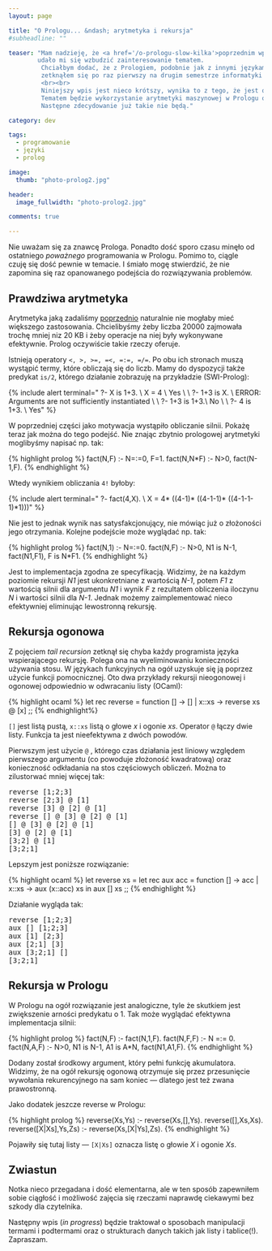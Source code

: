 ```yaml
---
layout: page

title: "O Prologu... &ndash; arytmetyka i rekursja"
#subheadline: ""

teaser: "Mam nadzieję, że <a href='/o-prologu-slow-kilka'>poprzednim wpisem</a>
        udało mi się wzbudzić zainteresowanie tematem.
         Chciałbym dodać, że z Prologiem, podobnie jak z innymi językami o ciekawych paradygmatach,
         zetknąłem się po raz pierwszy na drugim semestrze informatyki na mojej uczelni.
         <br><br>
         Niniejszy wpis jest nieco krótszy, wynika to z tego, że jest on rezultatem połowienia planu pierwotnego.
         Tematem będzie wykorzystanie arytmetyki maszynowej w Prologu oraz rekursja. Całość bardzo elementarna.
         Następne zdecydowanie już takie nie będą."

category: dev

tags:
  - programowanie
  - języki
  - prolog

image:
  thumb: "photo-prolog2.jpg"

header:
  image_fullwidth: "photo-prolog2.jpg"

comments: true

---
```


Nie uważam się za znawcę Prologa. Ponadto dość sporo czasu minęło od ostatniego
*poważnego* programowania w Prologu. Pomimo to, ciągle czuję się dość pewnie
w temacie. I śmiało mogę stwierdzić, że nie zapomina się raz opanowanego
podejścia do rozwiązywania problemów.


## Prawdziwa arytmetyka

Arytmetyka jaką zadaliśmy [poprzednio](/o-prologu-slow-kilka) naturalnie nie mogłaby mieć większego zastosowania.
Chcielibyśmy żeby liczba 20000 zajmowała trochę mniej niz 20 KB i żeby operacje na niej były wykonywane efektywnie.
Prolog oczywiście takie rzeczy oferuje.

Istnieją operatory `<, >, >=, =<, =:=, =/=`. Po obu ich stronach muszą wystąpić termy, które obliczają się do liczb.
Mamy do dyspozycji także predykat `is/2`, którego działanie zobrazuję na przykładzie (SWI-Prolog):

{% include alert terminal="
?- X is 1+3. \\
X = 4 \\
Yes \\
\\
?- 1+3 is X. \\
ERROR: Arguments are not sufficiently instantiated \\
\\
?- 1+3 is 1+3.\\
No \\
\\
?- 4 is 1+3. \\
Yes"
%}

W poprzedniej części jako motywacja wystąpiło obliczanie silnii. Pokażę teraz jak można do tego podejść.
Nie znając zbytnio prologowej arytmetyki moglibyśmy napisać np. tak:

{% highlight prolog %}
fact(N,F) :- N=:=0, F=1.
fact(N,N*F) :- N>0, fact(N-1,F).
{% endhighlight %}

Wtedy wynikiem obliczania `4!` byłoby:

{% include alert terminal="
?- fact(4,X). \\
X = 4* ((4-1)* ((4-1-1)* ((4-1-1-1)*1)))"
%}

Nie jest to jednak wynik nas satysfakcjonujący, nie mówiąc już o złożoności jego otrzymania.
Kolejne podejście może wyglądać np. tak:

{% highlight prolog %}
fact(N,1) :- N=:=0.
fact(N,F) :- N>0,
             N1 is N-1,
             fact(N1,F1),
             F is N*F1.
{% endhighlight %}

Jest to implementacja zgodna ze specyfikacją.
Widzimy, że na każdym poziomie rekursji *N1* jest ukonkretniane z wartością *N-1*, potem *F1* z wartością
silnii dla argumentu *N1* i wynik *F* z rezultatem obliczenia iloczynu *N* i wartości silnii dla *N-1*.
Jednak możemy zaimplementować nieco efektywniej eliminując lewostronną rekursję.

## Rekursja ogonowa
Z pojęciem *tail recursion* zetknął się chyba każdy programista języka wspierającego rekursję.
Polega ona na wyeliminowaniu konieczności używania stosu. W językach funkcyjnych na ogół uzyskuje
się ją poprzez użycie funkcji pomocnicznej. Oto dwa przykłady rekursji nieogonowej i ogonowej
odpowiednio w odwracaniu listy (OCaml):

{% highlight ocaml %}
let rec reverse = function
    [] -> []
    | x::xs -> reverse xs @ [x]
;;
{% endhighlight%}

`[]` jest listą pustą, `x::xs` listą o głowe *x* i ogonie *xs*. Operator `@` łączy dwie listy.
Funkcja ta jest nieefektywna z dwóch powodów.

Pierwszym jest użycie `@` ,
którego czas działania jest liniowy względem pierwszego argumentu (co powoduje złożoność kwadratową)
oraz konieczność odkładania na stos częściowych obliczeń. Można to zilustorwać mniej więcej tak:

<pre>
reverse [1;2;3]
reverse [2;3] @ [1]
reverse [3] @ [2] @ [1]
reverse [] @ [3] @ [2] @ [1]
[] @ [3] @ [2] @ [1]
[3] @ [2] @ [1]
[3;2] @ [1]
[3;2;1]
</pre>

Lepszym jest poniższe rozwiązanie:

{% highlight ocaml %}
let reverse xs =
  let rec aux acc = function
    [] -> acc
    | x::xs -> aux (x::acc) xs
  in
    aux [] xs
;;
{% endhighlight %}

Działanie wygląda tak:

<pre>
reverse [1;2;3]
aux [] [1;2;3]
aux [1] [2;3]
aux [2;1] [3]
aux [3;2;1] []
[3;2;1]
</pre>

## Rekursja w Prologu

W Prologu na ogół rozwiązanie jest analogiczne, tyle że skutkiem jest zwiększenie arności predykatu o 1.
Tak może wyglądać efektywna implementacja silnii:

{% highlight prolog %}
fact(N,F) :- fact(N,1,F).
fact(N,F,F) :- N =:= 0.
fact(N,A,F) :- N>0,
               N1 is N-1,
               A1 is A*N,
               fact(N1,A1,F).
{% endhighlight %}

Dodany został środkowy argument, który pełni funkcję akumulatora. Widzimy, że na ogół rekursję ogonową
otrzymuje się przez przesunięcie wywołania rekurencyjnego na sam koniec — dlatego jest też zwana prawostronną.

Jako dodatek jeszcze reverse w Prologu:

{% highlight prolog %}
reverse(Xs,Ys) :- reverse(Xs,[],Ys).
reverse([],Xs,Xs).
reverse([X|Xs],Ys,Zs) :- reverse(Xs,[X|Ys],Zs).
{% endhighlight %}

Pojawiły się tutaj listy — `[X|Xs]` oznacza listę o głowie *X* i ogonie *Xs*.

## Zwiastun

Notka nieco przegadana i dość elementarna, ale w ten sposób zapewniłem sobie ciągłość i możliwość
zajęcia się rzeczami naprawdę ciekawymi bez szkody dla czytelnika.

Następny wpis (*in progress*) będzie traktował o sposobach manipulacji termami i podtermami oraz o strukturach
danych takich jak listy i tablice(!). Zapraszam.
